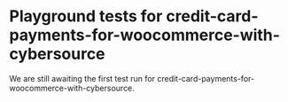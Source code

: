 # Playground tests for credit-card-payments-for-woocommerce-with-cybersource
We are still awaiting the first test run for credit-card-payments-for-woocommerce-with-cybersource.

